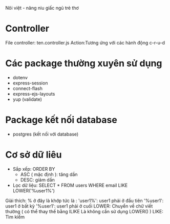 
Nôi việt - nâng niu giấc ngủ trẻ thơ
# Controller
File controller: ten.controller.js
Action:Tương ứng với các hành động c-r-u-d

# Các package thường xuyên sử dụng 

- dotenv
- express-session
- connect-flash
- express-ejs-layouts
- yup (validate)


# Package kết nối database 

- postgres (kết nối với database)

# Cơ sở dữ liêu

- Sắp xếp: ORDER BY 
    + ASC ( mặc định ): tăng dần
    + DESC: giảm dần
- Lọc dữ liệu: SELECT * FROM users WHERE email LIKE LOWER('%user1%')

Giải thích: % ở đây là khớp tức là : 'user1%': user1 phải ở đầu tiên
                                    '%user1': user1 ở bất kỳ
                                    '%user1': user1 phải ở cuối
            LOWER: Chuyển về chữ viết thường ( có thể thay thế bằng ILIKE Là không cần sử dụng LOWER() )
            LIKE: Tìm kiếm 

